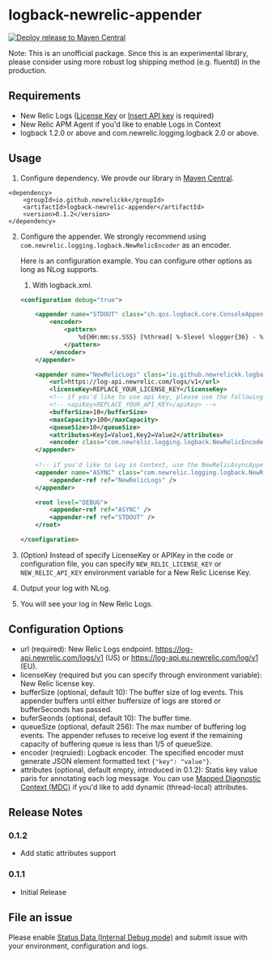 # logback-newrelic-appender

[![Deploy release to Maven Central](https://github.com/newrelickk/logback-newrelic-appender/actions/workflows/deploy-release.yml/badge.svg)](https://github.com/newrelickk/logback-newrelic-appender/actions/workflows/deploy-release.yml)

Note: This is an unofficial package. Since this is an experimental library, please consider using more robust log shipping method (e.g. fluentd) in the production.

## Requirements

- New Relic Logs ([License Key](https://docs.newrelic.com/docs/accounts/install-new-relic/account-setup/license-key) or [Insert API key](https://docs.newrelic.com/docs/apis/get-started/intro-apis/types-new-relic-api-keys#event-insert-key) is required)
- New Relic APM Agent if you'd like to enable Logs in Context
- logback 1.2.0 or above and com.newrelic.logging.logback 2.0 or above.

## Usage

1. Configure dependency. We provde our library in [Maven Central](https://search.maven.org/artifact/io.github.newrelickk/logback-newrelic-appender).

```
<dependency>
    <groupId>io.github.newrelickk</groupId>
    <artifactId>logback-newrelic-appender</artifactId>
    <version>0.1.2</version>
</dependency>
```

2. Configure the appender. We strongly recommend using `com.newrelic.logging.logback.NewRelicEncoder` as an encoder.

   Here is an configuration example. You can configure other options as long as NLog supports.
   
    1. With logback.xml.

    ```xml
    <configuration debug="true">

        <appender name="STDOUT" class="ch.qos.logback.core.ConsoleAppender">
            <encoder>
                <pattern>
                    %d{HH:mm:ss.SSS} [%thread] %-5level %logger{36} - %msg%n
                </pattern>
            </encoder>
        </appender>

        <appender name="NewRelicLogs" class="io.github.newrelickk.logback.NewRelicLogsAppender">
            <url>https://log-api.newrelic.com/logs/v1</url>
            <licenseKey>REPLACE_YOUR_LICENSE_KEY</licenseKey>
            <!-- if you'd like to use api key, please use the following line instead of the above line.-->
            <!-- <apiKey>REPLACE_YOUR_API_KEY</apiKey> -->
            <bufferSize>10</bufferSize>
            <maxCapacity>100</maxCapacity>
            <queueSize>10</queueSize>
            <attributes>Key1=Value1,Key2=Value2</attributes>
            <encoder class="com.newrelic.logging.logback.NewRelicEncoder"/>
        </appender>
        
        <!-- if you'd like to Log in Context, use the NewRelicAsyncAppender. (see New Relic doc for details) -->
        <appender name="ASYNC" class="com.newrelic.logging.logback.NewRelicAsyncAppender">
            <appender-ref ref="NewRelicLogs" />
        </appender>

        <root level="DEBUG">
            <appender-ref ref="ASYNC" />
            <appender-ref ref="STDOUT" />
        </root>

    </configuration>
    ```
  
3. (Option) Instead of specify LicenseKey or APIKey in the code or configuration file, you can specify `NEW_RELIC_LICENSE_KEY` or `NEW_RELIC_API_KEY` environment variable for a New Relic License Key.
  
4. Output your log with NLog.

5. You will see your log in New Relic Logs.

## Configuration Options

- url (required): New Relic Logs endpoint. https://log-api.newrelic.com/logs/v1 (US) or https://log-api.eu.newrelic.com/log/v1 (EU).
- licenseKey (required but you can specify through environment variable): New Relic license key.
- bufferSize (optional, default 10): The buffer size of log events. This appender buffers until either buffersize of logs are stored or bufferSeconds has passed.
- buferSeonds (optional, default 10): The buffer time. 
- queueSize (optional, default 256): The max number of buffering log events. The appender refuses to receive log event if the remaining capacity of buffering queue is less than 1/5 of queueSize.
- encoder (reqruied): Logback encoder. The specified encoder must generate JSON element formatted text `{"key": "value"}`.
- attributes (optional, default empty, introduced in 0.1.2): Statis key value paris for annotating each log message. You can use [Mapped Diagnostic Context (MDC)](http://logback.qos.ch/manual/mdc.html) if you'd like to add dynamic (thread-local) attributes. 

## Release Notes

### 0.1.2

- Add static attributes support

### 0.1.1

- Initial Release

## File an issue

Please enable [Status Data (Internal Debug mode)](http://logback.qos.ch/manual/configuration.html#dumpingStatusData) and submit issue with your environment, configuration and logs.
